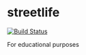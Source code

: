 # streetlife
[![Build Status](https://github.com/baschi29/streetlife/actions/workflows/maven.yml/badge.svg)](https://github.com/baschi29/streetlife/actions/workflows/maven.yml)

For educational purposes
